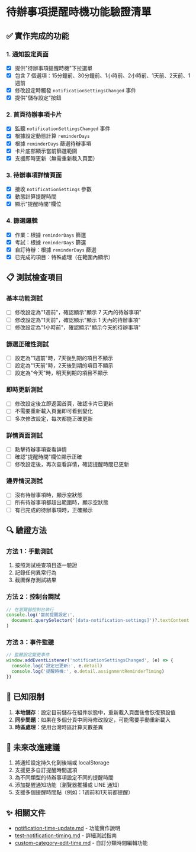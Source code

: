 # 待辦事項提醒時機功能驗證清單

## ✅ 實作完成的功能

### 1. 通知設定頁面
- [x] 提供"待辦事項提醒時機"下拉選單
- [x] 包含 7 個選項：15分鐘前、30分鐘前、1小時前、2小時前、1天前、2天前、1週前
- [x] 修改設定時觸發 `notificationSettingsChanged` 事件
- [x] 提供"儲存設定"按鈕

### 2. 首頁待辦事項卡片
- [x] 監聽 `notificationSettingsChanged` 事件
- [x] 根據設定動態計算 `reminderDays`
- [x] 根據 `reminderDays` 篩選待辦事項
- [x] 卡片底部顯示當前篩選範圍
- [x] 支援即時更新（無需重新載入頁面）

### 3. 待辦事項詳情頁面
- [x] 接收 `notificationSettings` 參數
- [x] 動態計算提醒時間
- [x] 顯示"提醒時間"欄位

### 4. 篩選邏輯
- [x] 作業：根據 `reminderDays` 篩選
- [x] 考試：根據 `reminderDays` 篩選
- [x] 自訂待辦：根據 `reminderDays` 篩選
- [x] 已完成的項目：特殊處理（在範圍內顯示）

## 📋 測試檢查項目

### 基本功能測試
- [ ] 修改設定為"1週前"，確認顯示"顯示 7 天內的待辦事項"
- [ ] 修改設定為"1天前"，確認顯示"顯示 1 天內的待辦事項"
- [ ] 修改設定為"1小時前"，確認顯示"顯示今天的待辦事項"

### 篩選正確性測試
- [ ] 設定為"1週前"時，7天後到期的項目不顯示
- [ ] 設定為"1天前"時，2天後到期的項目不顯示
- [ ] 設定為"今天"時，明天到期的項目不顯示

### 即時更新測試
- [ ] 修改設定後立即返回首頁，確認卡片已更新
- [ ] 不需要重新載入頁面即可看到變化
- [ ] 多次修改設定，每次都能正確更新

### 詳情頁面測試
- [ ] 點擊待辦事項查看詳情
- [ ] 確認"提醒時間"欄位顯示正確
- [ ] 修改設定後，再次查看詳情，確認提醒時間已更新

### 邊界情況測試
- [ ] 沒有待辦事項時，顯示空狀態
- [ ] 所有待辦事項都超出範圍時，顯示空狀態
- [ ] 有已完成的待辦事項時，正確顯示

## 🔍 驗證方法

### 方法 1：手動測試
1. 按照測試檢查項目逐一驗證
2. 記錄任何異常行為
3. 截圖保存測試結果

### 方法 2：控制台調試
```javascript
// 在瀏覽器控制台執行
console.log('當前提醒設定:', 
  document.querySelector('[data-notification-settings]')?.textContent
)
```

### 方法 3：事件監聽
```javascript
// 監聽設定變更事件
window.addEventListener('notificationSettingsChanged', (e) => {
  console.log('設定已更新:', e.detail)
  console.log('提醒時機:', e.detail.assignmentReminderTiming)
})
```

## 📝 已知限制

1. **本地儲存**：設定目前儲存在組件狀態中，重新載入頁面後會恢復預設值
2. **同步問題**：如果在多個分頁中同時修改設定，可能需要手動重新載入
3. **時區處理**：使用台灣時區計算天數差異

## 🚀 未來改進建議

1. 將通知設定持久化到後端或 localStorage
2. 支援更多自訂提醒時間選項
3. 為不同類型的待辦事項設定不同的提醒時間
4. 添加提醒通知功能（瀏覽器推播或 LINE 通知）
5. 支援多個提醒時間點（例如：1週前和1天前都提醒）

## ✨ 相關文件

- [notification-time-update.md](./notification-time-update.md) - 功能實作說明
- [test-notification-timing.md](./test-notification-timing.md) - 詳細測試指南
- [custom-category-edit-time.md](./custom-category-edit-time.md) - 自訂分類時間編輯功能
